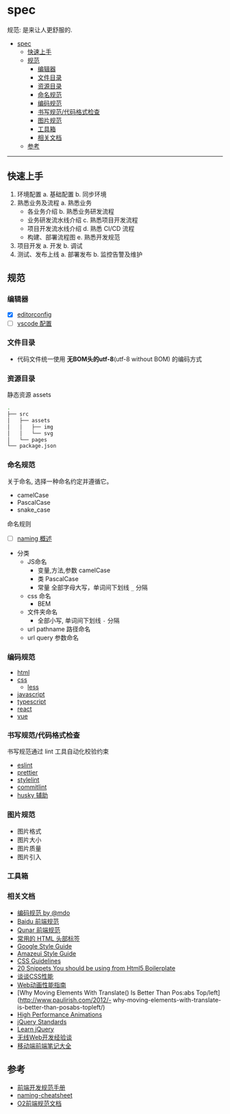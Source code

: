 # spec

规范: 是来让人更舒服的.

- [spec](#spec)
  - [快速上手](#快速上手)
  - [规范](#规范)
    - [编辑器](#编辑器)
    - [文件目录](#文件目录)
    - [资源目录](#资源目录)
    - [命名规范](#命名规范)
    - [编码规范](#编码规范)
    - [书写规范/代码格式检查](#书写规范代码格式检查)
    - [图片规范](#图片规范)
    - [工具箱](#工具箱)
    - [相关文档](#相关文档)
  - [参考](#参考)

---

## 快速上手

1. 环境配置
  a. 基础配置
  b. 同步环境
2. 熟悉业务及流程
  a. 熟悉业务
    - 各业务介绍
  b. 熟悉业务研发流程
    - 业务研发流水线介绍
  c. 熟悉项目开发流程
    - 项目开发流水线介绍
  d. 熟悉 CI/CD 流程
    - 构建、部署流程图
  e. 熟悉开发规范
3. 项目开发
  a. 开发
  b. 调试
4. 测试、发布上线
  a. 部署发布
  b. 监控告警及维护

## 规范

### 编辑器

- [x] [editorconfig](./docs/editor/editorconfig.md)
- [ ] [vscode 配置](./docs/editor/vscode.md)

### 文件目录

- 代码文件统一使用 **无BOM头的utf-8**(utf-8 without BOM) 的编码方式

### 资源目录

静态资源 assets

```bash
.
├── src
│   ├── assets
│   │   ├── img
│   │   └── svg
│   └── pages
└── package.json
```

### 命名规范

关于命名, 选择一种命名约定并遵循它。

- camelCase
- PascalCase
- snake_case

命名规则

- [ ] [naming 概述](./docs/naming/readme.md)
- 分类
  - JS命名
    - 变量,方法,参数 camelCase
    - 类   PascalCase
    - 常量 全部字母大写，单词间下划线 `_` 分隔
  - css 命名
    - BEM
  - 文件夹命名
    - 全部小写, 单词间下划线 `-` 分隔
  - url pathname 路径命名
  - url query 参数命名

### 编码规范

- [html](./docs/coding-style/html/readme.md)
- [css](./docs/coding-style/css/readme.md)
  - [less](./docs/coding-style/css/less.md)
- [javascript](./docs/coding-style/javascript/readme.md)
- [typescript](./docs/coding-style/typescript/readme.md)
- [react](./docs/coding-style/react/readme.md)
- [vue](./docs/coding-style/vue/readme.md)

### 书写规范/代码格式检查

书写规范通过 lint 工具自动化校验约束

- [eslint](./docs/rules/eslint/readme.md)
- [prettier](./docs/rules/prettier/readme.md)
- [stylelint](./docs/rules/stylelint/readme.md)
- [commitlint](./docs/rules/commitlint/readme.md)
- [husky 辅助](./docs/rules/husky/readme.md)

### 图片规范

- 图片格式
- 图片大小
- 图片质量
- 图片引入

### 工具箱

### 相关文档

- [编码规范 by @mdo](http://codeguide.bootcss.com/)
- [Baidu 前端规范](https://github.com/ecomfe/spec)
- [Qunar 前端规范](https://github.com/doyoe/html-css-guide)
- [常用的 HTML 头部标签](https://github.com/yisibl/blog/issues/1)
- [Google Style Guide](http://docs.kissyui.com/1.4/docs/html/tutorials/style-guide/google-js-style.html)
- [Amazeui Style Guide](http://amazeui.org/getting-started/)
- [CSS Guidelines](http://cssguidelin.es/)
- [20 Snippets You should be using from Html5 Boilerplate](http://www.1stwebdesigner.com/snippets-html5-boilerplate/)
- [谈谈CSS性能](http://www.w3.org/2015/Talks/0109-CSSConf-xq/)
- [Web动画性能指南](http://alexorz.github.io/animation-performance-guide/)
- [Why Moving Elements With Translate() Is Better Than Pos:abs Top/left](http://www.paulirish.com/2012/- why-moving-elements-with-translate-is-better-than-posabs-topleft/)
- [High Performance Animations](http://www.html5rocks.com/zh/tutorials/speed/high-performance-animations/)
- [jQuery Standards](http://lab.abhinayrathore.com/jquery-standards/)
- [Learn jQuery](http://learn.jquery.com/about-jquery/)
- [无线Web开发经验谈](http://am-team.github.io/amg/dev-exp-doc.html)
- [移动端前端笔记大全](http://segmentfault.com/a/1190000002581619)

## 参考

- [前端开发规范手册](https://github.com/0xashu/Guide.git)
- [naming-cheatsheet](https://github.com/kettanaito/naming-cheatsheet.git)
- [O2前端规范文档](https://github.com/o2team/guide)
